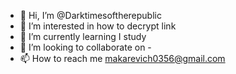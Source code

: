 - 👋 Hi, I’m @Darktimesoftherepublic
- 👀 I’m interested in how to decrypt link
- 🌱 I’m currently learning I study
- 💞️ I’m looking to collaborate on -
- 📫 How to reach me makarevich0356@gmail.com

